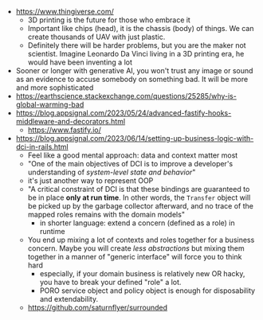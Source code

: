- https://www.thingiverse.com/
	- 3D printing is the future for those who embrace it
	- Important like chips (head), it is the chassis (body) of things. We can create thousands of UAV with just plastic. 
	- Definitely there will be harder problems, but you are the maker not scientist. Imagine Leonardo Da Vinci living in a 3D printing era, he would have been inventing a lot
- Sooner or longer with generative AI, you won't trust any image or sound as an evidence to accuse somebody on something bad. It will be more and more sophisticated
- https://earthscience.stackexchange.com/questions/25285/why-is-global-warming-bad
- https://blog.appsignal.com/2023/05/24/advanced-fastify-hooks-middleware-and-decorators.html
	- https://www.fastify.io/
- https://blog.appsignal.com/2023/06/14/setting-up-business-logic-with-dci-in-rails.html
	- Feel like a good mental approach: data and context matter most
	- "One of the main objectives of DCI is to improve a developer's understanding of _system-level state and behavior_"
	- it's just another way to represent OOP
	- "A critical constraint of DCI is that these bindings are guaranteed to be in place **only at run time**. In other words, the `Transfer` object will be picked up by the garbage collector afterward, and no trace of the mapped roles remains with the domain models"
		- in shorter language: extend a concern (defined as a role) in runtime
	- You end up mixing a lot of contexts and roles together for a business concern. Maybe you will create _less abstractions_ but mixing them together in a manner of "generic interface" will force you to think hard
		- especially, if your domain business is relatively new OR hacky, you have to break your defined "role" a lot.
		- PORO service object and policy object is enough for disposability and extendability. 
	- https://github.com/saturnflyer/surrounded